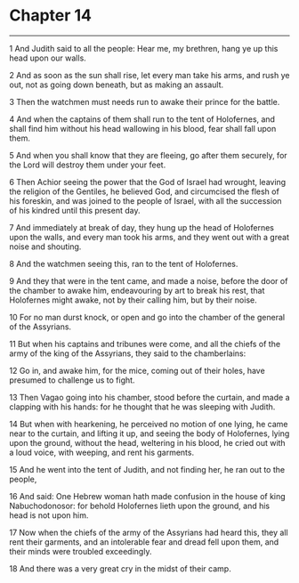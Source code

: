 # Chapter 14

***

1 And Judith said to all the people: Hear me, my brethren, hang ye up this head upon our walls.

2 And as soon as the sun shall rise, let every man take his arms, and rush ye out, not as going down beneath, but as making an assault.

3 Then the watchmen must needs run to awake their prince for the battle.

4 And when the captains of them shall run to the tent of Holofernes, and shall find him without his head wallowing in his blood, fear shall fall upon them.

5 And when you shall know that they are fleeing, go after them securely, for the Lord will destroy them under your feet.

6 Then Achior seeing the power that the God of Israel had wrought, leaving the religion of the Gentiles, he believed God, and circumcised the flesh of his foreskin, and was joined to the people of Israel, with all the succession of his kindred until this present day.

7 And immediately at break of day, they hung up the head of Holofernes upon the walls, and every man took his arms, and they went out with a great noise and shouting.

8 And the watchmen seeing this, ran to the tent of Holofernes.

9 And they that were in the tent came, and made a noise, before the door of the chamber to awake him, endeavouring by art to break his rest, that Holofernes might awake, not by their calling him, but by their noise.

10 For no man durst knock, or open and go into the chamber of the general of the Assyrians.

11 But when his captains and tribunes were come, and all the chiefs of the army of the king of the Assyrians, they said to the chamberlains:

12 Go in, and awake him, for the mice, coming out of their holes, have presumed to challenge us to fight.

13 Then Vagao going into his chamber, stood before the curtain, and made a clapping with his hands: for he thought that he was sleeping with Judith.

14 But when with hearkening, he perceived no motion of one lying, he came near to the curtain, and lifting it up, and seeing the body of Holofernes, lying upon the ground, without the head, weltering in his blood, he cried out with a loud voice, with weeping, and rent his garments.

15 And he went into the tent of Judith, and not finding her, he ran out to the people,

16 And said: One Hebrew woman hath made confusion in the house of king Nabuchodonosor: for behold Holofernes lieth upon the ground, and his head is not upon him.

17 Now when the chiefs of the army of the Assyrians had heard this, they all rent their garments, and an intolerable fear and dread fell upon them, and their minds were troubled exceedingly.

18 And there was a very great cry in the midst of their camp.

